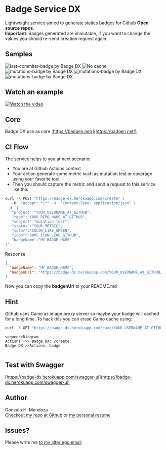
# Badge Service DX  
  
Lightweight service aimed to generate statics badges for Github **Open source repos**.  
**Important**: Badges generated are immutable, if you want to change the values you should re-send creation request again.  
  
## Samples  
![last-commiter-badge by Badge DX](https://badge-dx.herokuapp.com/yogonza524/OSSRH-60612/last-commiter-badge) ![No cache](https://badge-dx.herokuapp.com/yogonza524/roman-code/prueba1) ![mutations-badge by Badge DX](https://badge-dx.herokuapp.com/yogonza524/badge-dx-static/mutations-badge) ![mutations-badge by Badge DX](https://badge-dx.herokuapp.com/yogonza524/badge-dx-static/dolar-blue-badge) ![mutations-badge by Badge DX](https://badge-dx.herokuapp.com/yogonza524/badge-dx-static/happyness-badge)  
  
## Watch an example  
[![Watch the video](https://i.imgur.com/ZCekjht.gif)](https://i.imgur.com/ZCekjht.mp4)  
  
  
## Core  
  
Badge DX use as core [https://badgen.net/](https://badgen.net/)   
  
## CI Flow  
The service helps to you at next scenario:  
- You are at Github Actions context  
- Your action generate some metric such as mutation test or coverage using your favorite tool.   
- Then you should capture the metric and send a request to this service like this  
```bash  
curl -X POST "https://badge-dx.herokuapp.com/create" \   
   -H  "accept: */*" -H  "Content-Type: application/json" \  
 -d '{
   "project":"YOUR_USERNAME_AT_GITHUB",
   "repo":"YOUR_REPO_NAME_AT_GITHUB",
   "subject":"mutation-test",
   "status":"YOUR_METRIC",
   "color":"COLOR_LIKE_GREEN",
   "icon":"SOME_ICON_LIKE_GITHUB",
   "badgeName":"MY_BADGE_NAME"
}'
```
Response  
```json  
{  
  "badgeName": "MY_BADGE_NAME",  
  "badgenUrl": "https://badge-dx.herokuapp.com/YOUR_USERNAME_AT_GITHUB/YOUR_REPO_NAME_AT_GITHUB/MY_BADGE_NAME"  
}  
```  
Now you can copy the **badgenUrl** to your README.md  
  
## Hint  
Github uses Camo as image proxy server so maybe your badge will cached for a long time. To hack this you can erase Camo cache using:  
```bash  
curl -X GET "https://badge-dx.herokuapp.com/camo/YOUR_USERNAME_AT_GITHUB/YOUR_REPO_NAME_AT_GITHUB" -H  "accept: */*"  
```  
  
```mermaid  
sequenceDiagram  
Actions ->> Badge DX: /create  
Badge DX->>Actions: badge  
  
```  
## Test with Swagger  
[https://badge-dx.herokuapp.com/swagger-ui](https://badge-dx.herokuapp.com/swagger-ui)  
  
## Author  
Gonzalo H. Mendoza  
[Checkout my repo at Github](https://github.com/yogonza524) or [my personal resume](https://gmendoza.me)  
  
## Issues?  
Please write me [to my alter ego email](mailto:yogonza524)